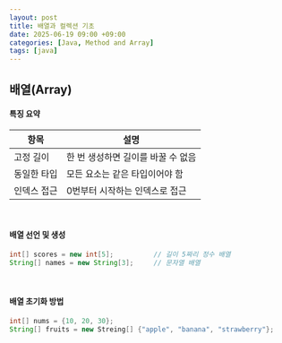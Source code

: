 ```yaml
---
layout: post
title: 배열과 컬렉션 기초
date: 2025-06-19 09:00 +09:00
categories: [Java, Method and Array]
tags: [java]
---
```


## 배열(Array)

#### 특징 요약

| 항목 | 설명 | 
|-|-|
| 고정 길이 | 한 번 생성하면 길이를 바꿀 수 없음 |
| 동일한 타입 | 모든 요소는 같은 타입이어야 함 |
| 인덱스 접근 | 0번부터 시작하는 인덱스로 접근 |

<br>

#### 배열 선언 및 생성

```java
int[] scores = new int[5];          // 길이 5짜리 정수 배열
String[] names = new String[3];     // 문자열 배열
```

<br>

#### 배열 초기화 방법

```java
int[] nums = {10, 20, 30};
String[] fruits = new Streing[] {"apple", "banana", "strawberry"};
```

<br>

